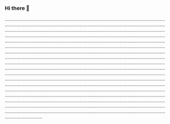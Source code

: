 ### Hi there 👋

.....................................................................................................................................................................................................................................................................................................................................................................................................................................................................................................................................................................................................................................................................................................................................................................................................................................................................................................................................................................................................................................................................................................................................................................................................................................................................................................................................................................................................................................................................................................................................................................................................................................................................................................................................................................................................................................................................................................................................................................................................................................................................................................................................................................................................................................................................................................................................................